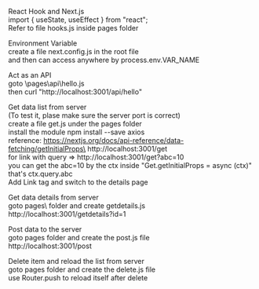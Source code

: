 React Hook and Next.js\
import { useState, useEffect } from "react";\
Refer to file hooks.js inside pages folder

Environment Variable\
create a file next.config.js in the root file\
and then can access anywhere by process.env.VAR_NAME

Act as an API\
goto \pages\api\hello.js\
then curl "http://localhost:3001/api/hello"

Get data list from server\
(To test it, plase make sure the server port is correct)\
create a file get.js under the pages folder\
install the module npm install --save axios\
reference: https://nextjs.org/docs/api-reference/data-fetching/getInitialProps\
http://localhost:3001/get\
for link with query => http://localhost:3001/get?abc=10\
you can get the abc=10 by the ctx inside "Get.getInitialProps = async (ctx)"\
that's ctx.query.abc\
Add Link tag and switch to the details page

Get data details from server\
goto pages\ folder and create getdetails.js\
http://localhost:3001/getdetails?id=1

Post data to the server\
goto pages folder and create the post.js file\
http://localhost:3001/post

Delete item and reload the list from server\
goto pages folder and create the delete.js file\
use Router.push to reload itself after delete
